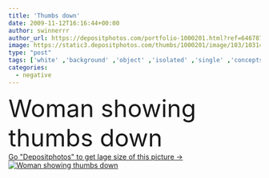 ```yaml
---
title: 'Thumbs down'
date: 2009-11-12T16:16:44+00:00
author: swinnerrr
author_url: https://depositphotos.com/portfolio-1000201.html?ref=64678756
image: https://static3.depositphotos.com/thumbs/1000201/image/103/1031409/api_thumb_450.jpg?forcejpeg=true
type: "post"
tags: ['white' ,'background' ,'object' ,'isolated' ,'single' ,'concepts' ,'person' ,'sign' ,'human' ,'ideas' ,'one' ,'people' ,'caucasian' ,'hand' ,'symbol' ,'woman' ,'finger' ,'thumb' ,'part' ,'body' ,'down' ,'negative' ,'expressing' ,'conflict' ,'negativity' ,'failure' ,'loss' ,'thumbs' ,'Gesturing' ,'showing' ,'word' ,'no' ,'cancel' ,'decisions' ,'decline' ,'negation' ,'rejection' ,'disapprove' ,'denunciation' ,'negate' ,'refusing' ,'ablehnung' ]
categories: 
  - negative
---
```

<div aling="center">
            <font size="60"> Woman showing thumbs down</font>   
</div>
<div>
    <a href='https://depositphotos.com/1031409/stock-photo-thumbs-down.html?ref=64678756' target=_blank > Go "Depositphotos" to get lage size of this picture ->
        <img href='https://depositphotos.com/1031409/stock-photo-thumbs-down.html?ref=64678756' src='https://static3.depositphotos.com/1000201/103/i/950/depositphotos_1031409-stock-photo-thumbs-down.jpg?forcejpeg=true' alt='Woman showing thumbs down' >
    </a>
</div>
